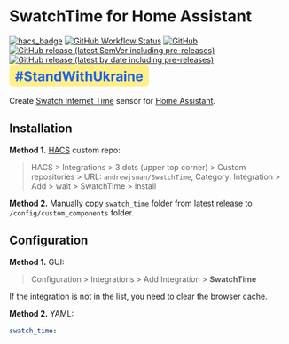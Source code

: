 # SwatchTime for Home Assistant

[![hacs_badge](https://img.shields.io/badge/HACS-Custom-blue.svg)](https://github.com/custom-components/hacs)
[![GitHub Workflow Status](https://img.shields.io/github/actions/workflow/status/andrewjswan/SwatchTime/validate.yml?logo=github)](https://github.com/andrewjswan/SwatchTime/actions)
[![GitHub](https://img.shields.io/github/license/andrewjswan/SwatchTime?color=blue)](https://github.com/andrewjswan/SwatchTime/blob/master/LICENSE)
[![GitHub release (latest SemVer including pre-releases)](https://img.shields.io/github/v/release/andrewjswan/SwatchTime?include_prereleases)](https://github.com/andrewjswan/SwatchTime/releases)
[![GitHub release (latest by date including pre-releases)](https://img.shields.io/github/downloads-pre/andrewjswan/SwatchTime/latest/total?label=release@downloads)](https://github.com/andrewjswan/SwatchTime/releases)
[![StandWithUkraine](https://raw.githubusercontent.com/vshymanskyy/StandWithUkraine/main/badges/StandWithUkraine.svg)](https://github.com/vshymanskyy/StandWithUkraine/blob/main/docs/README.md)

Create [Swatch Internet Time](https://en.wikipedia.org/wiki/Swatch_Internet_Time) sensor for [Home Assistant](https://www.home-assistant.io/).

## Installation

**Method 1.** [HACS](https://hacs.xyz/) custom repo:

> HACS > Integrations > 3 dots (upper top corner) > Custom repositories > URL: `andrewjswan/SwatchTime`, Category: Integration > Add > wait > SwatchTime > Install

**Method 2.** Manually copy `swatch_time` folder from [latest release](https://github.com/andrewjswan/SwatchTime/releases/latest) to `/config/custom_components` folder.

## Configuration

**Method 1.** GUI:

> Configuration > Integrations > Add Integration > **SwatchTime**

If the integration is not in the list, you need to clear the browser cache.

**Method 2.** YAML:

```yaml
swatch_time:
```
